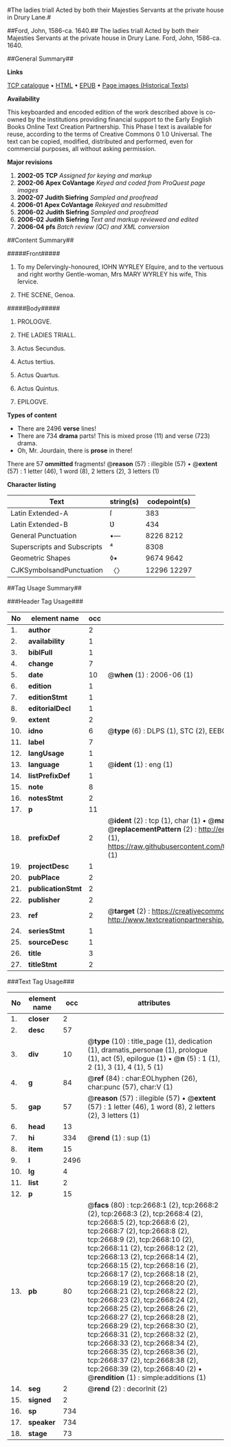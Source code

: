 #The ladies triall Acted by both their Majesties Servants at the private house in Drury Lane.#

##Ford, John, 1586-ca. 1640.##
The ladies triall Acted by both their Majesties Servants at the private house in Drury Lane.
Ford, John, 1586-ca. 1640.

##General Summary##

**Links**

[TCP catalogue](http://www.ota.ox.ac.uk/tcp/)  • 
[HTML](http://tei.it.ox.ac.uk/tcp/Texts-HTML/free/A01/A01052.html)  • 
[EPUB](http://tei.it.ox.ac.uk/tcp/Texts-EPUB/free/A01/A01052.epub) • 
[Page images (Historical Texts)](https://data.historicaltexts.jisc.ac.uk/view?pubId=eebo-99838294e&pageId=eebo-99838294e-2668-1)

**Availability**

This keyboarded and encoded edition of the
	       work described above is co-owned by the institutions
	       providing financial support to the Early English Books
	       Online Text Creation Partnership. This Phase I text is
	       available for reuse, according to the terms of Creative
	       Commons 0 1.0 Universal. The text can be copied,
	       modified, distributed and performed, even for
	       commercial purposes, all without asking permission.

**Major revisions**

1. __2002-05__ __TCP__ *Assigned for keying and markup*
1. __2002-06__ __Apex CoVantage__ *Keyed and coded from ProQuest page images*
1. __2002-07__ __Judith Siefring__ *Sampled and proofread*
1. __2006-01__ __Apex CoVantage__ *Rekeyed and resubmitted*
1. __2006-02__ __Judith Siefring__ *Sampled and proofread*
1. __2006-02__ __Judith Siefring__ *Text and markup reviewed and edited*
1. __2006-04__ __pfs__ *Batch review (QC) and XML conversion*

##Content Summary##

#####Front#####

1. To my Deſervingly-honoured, IOHN WYRLEY Eſquire, and to the vertuous and right worthy Gentle-woman, Mrs MARY WYRLEY his wife, This ſervice.

1. THE SCENE, Genoa.

#####Body#####

1. PROLOGVE.

1. THE LADIES TRIALL.

1. Actus Secundus.

1. Actus tertius.

1. Actus Quartus.

1. Actus Quintus.

1. EPILOGVE.

**Types of content**

  * There are 2496 **verse** lines!
  * There are 734 **drama** parts! This is mixed prose (11) and verse (723) drama.
  * Oh, Mr. Jourdain, there is **prose** in there!

There are 57 **ommitted** fragments! 
 @__reason__ (57) : illegible (57)  •  @__extent__ (57) : 1 letter (46), 1 word (8), 2 letters (2), 3 letters (1)

**Character listing**


|Text|string(s)|codepoint(s)|
|---|---|---|
|Latin Extended-A|ſ|383|
|Latin Extended-B|Ʋ|434|
|General Punctuation|•—|8226 8212|
|Superscripts             and Subscripts|⁴|8308|
|Geometric Shapes|◊▪|9674 9642|
|CJKSymbolsandPunctuation|〈〉|12296 12297|

##Tag Usage Summary##

###Header Tag Usage###

|No|element name|occ|attributes|
|---|---|---|---|
|1.|__author__|2||
|2.|__availability__|1||
|3.|__biblFull__|1||
|4.|__change__|7||
|5.|__date__|10| @__when__ (1) : 2006-06 (1)|
|6.|__edition__|1||
|7.|__editionStmt__|1||
|8.|__editorialDecl__|1||
|9.|__extent__|2||
|10.|__idno__|6| @__type__ (6) : DLPS (1), STC (2), EEBO-CITATION (1), PROQUEST (1), VID (1)|
|11.|__label__|7||
|12.|__langUsage__|1||
|13.|__language__|1| @__ident__ (1) : eng (1)|
|14.|__listPrefixDef__|1||
|15.|__note__|8||
|16.|__notesStmt__|2||
|17.|__p__|11||
|18.|__prefixDef__|2| @__ident__ (2) : tcp (1), char (1)  •  @__matchPattern__ (2) : ([0-9\-]+):([0-9IVX]+) (1), (.+) (1)  •  @__replacementPattern__ (2) : http://eebo.chadwyck.com/downloadtiff?vid=$1&page=$2 (1), https://raw.githubusercontent.com/textcreationpartnership/Texts/master/tcpchars.xml#$1 (1)|
|19.|__projectDesc__|1||
|20.|__pubPlace__|2||
|21.|__publicationStmt__|2||
|22.|__publisher__|2||
|23.|__ref__|2| @__target__ (2) : https://creativecommons.org/publicdomain/zero/1.0/ (1), http://www.textcreationpartnership.org/docs/. (1)|
|24.|__seriesStmt__|1||
|25.|__sourceDesc__|1||
|26.|__title__|3||
|27.|__titleStmt__|2||


###Text Tag Usage###

|No|element name|occ|attributes|
|---|---|---|---|
|1.|__closer__|2||
|2.|__desc__|57||
|3.|__div__|10| @__type__ (10) : title_page (1), dedication (1), dramatis_personae (1), prologue (1), act (5), epilogue (1)  •  @__n__ (5) : 1 (1), 2 (1), 3 (1), 4 (1), 5 (1)|
|4.|__g__|84| @__ref__ (84) : char:EOLhyphen (26), char:punc (57), char:V (1)|
|5.|__gap__|57| @__reason__ (57) : illegible (57)  •  @__extent__ (57) : 1 letter (46), 1 word (8), 2 letters (2), 3 letters (1)|
|6.|__head__|13||
|7.|__hi__|334| @__rend__ (1) : sup (1)|
|8.|__item__|15||
|9.|__l__|2496||
|10.|__lg__|4||
|11.|__list__|2||
|12.|__p__|15||
|13.|__pb__|80| @__facs__ (80) : tcp:2668:1 (2), tcp:2668:2 (2), tcp:2668:3 (2), tcp:2668:4 (2), tcp:2668:5 (2), tcp:2668:6 (2), tcp:2668:7 (2), tcp:2668:8 (2), tcp:2668:9 (2), tcp:2668:10 (2), tcp:2668:11 (2), tcp:2668:12 (2), tcp:2668:13 (2), tcp:2668:14 (2), tcp:2668:15 (2), tcp:2668:16 (2), tcp:2668:17 (2), tcp:2668:18 (2), tcp:2668:19 (2), tcp:2668:20 (2), tcp:2668:21 (2), tcp:2668:22 (2), tcp:2668:23 (2), tcp:2668:24 (2), tcp:2668:25 (2), tcp:2668:26 (2), tcp:2668:27 (2), tcp:2668:28 (2), tcp:2668:29 (2), tcp:2668:30 (2), tcp:2668:31 (2), tcp:2668:32 (2), tcp:2668:33 (2), tcp:2668:34 (2), tcp:2668:35 (2), tcp:2668:36 (2), tcp:2668:37 (2), tcp:2668:38 (2), tcp:2668:39 (2), tcp:2668:40 (2)  •  @__rendition__ (1) : simple:additions (1)|
|14.|__seg__|2| @__rend__ (2) : decorInit (2)|
|15.|__signed__|2||
|16.|__sp__|734||
|17.|__speaker__|734||
|18.|__stage__|73||
